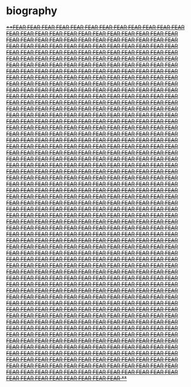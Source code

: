 # biography

[~~**FEAR FEAR FEAR FEAR FEAR FEAR FEAR FEAR FEAR FEAR FEAR FEAR FEAR FEAR FEAR FEAR FEAR FEAR FEAR FEAR FEAR FEAR FEAR FEAR FEAR FEAR FEAR FEAR FEAR FEAR FEAR FEAR FEAR FEAR FEAR FEAR FEAR FEAR FEAR FEAR FEAR FEAR FEAR FEAR FEAR FEAR FEAR FEAR FEAR FEAR FEAR FEAR FEAR FEAR FEAR FEAR FEAR FEAR FEAR FEAR FEAR FEAR FEAR FEAR FEAR FEAR FEAR FEAR FEAR FEAR FEAR FEAR FEAR FEAR FEAR FEAR FEAR FEAR FEAR FEAR FEAR FEAR FEAR FEAR FEAR FEAR FEAR FEAR FEAR FEAR FEAR FEAR FEAR FEAR FEAR FEAR FEAR FEAR FEAR FEAR FEAR FEAR FEAR FEAR FEAR FEAR FEAR FEAR FEAR FEAR FEAR FEAR FEAR FEAR FEAR FEAR FEAR FEAR FEAR FEAR FEAR FEAR FEAR FEAR FEAR FEAR FEAR FEAR FEAR FEAR FEAR FEAR FEAR FEAR FEAR FEAR FEAR FEAR FEAR FEAR FEAR FEAR FEAR FEAR FEAR FEAR FEAR FEAR FEAR FEAR FEAR FEAR FEAR FEAR FEAR FEAR FEAR FEAR FEAR FEAR FEAR FEAR FEAR FEAR FEAR FEAR FEAR FEAR FEAR FEAR FEAR FEAR FEAR FEAR FEAR FEAR FEAR FEAR FEAR FEAR FEAR FEAR FEAR FEAR FEAR FEAR FEAR FEAR FEAR FEAR FEAR FEAR FEAR FEAR FEAR FEAR FEAR FEAR FEAR FEAR FEAR FEAR FEAR FEAR FEAR FEAR FEAR FEAR FEAR FEAR FEAR FEAR FEAR FEAR FEAR FEAR FEAR FEAR FEAR FEAR FEAR FEAR FEAR FEAR FEAR FEAR FEAR FEAR FEAR FEAR FEAR FEAR FEAR FEAR FEAR FEAR FEAR FEAR FEAR FEAR FEAR FEAR FEAR FEAR FEAR FEAR FEAR FEAR FEAR FEAR FEAR FEAR FEAR FEAR FEAR FEAR FEAR FEAR FEAR FEAR FEAR FEAR FEAR FEAR FEAR FEAR FEAR FEAR FEAR FEAR FEAR FEAR FEAR FEAR FEAR FEAR FEAR FEAR FEAR FEAR FEAR FEAR FEAR FEAR FEAR FEAR FEAR FEAR FEAR FEAR FEAR FEAR FEAR FEAR FEAR FEAR FEAR FEAR FEAR FEAR FEAR FEAR FEAR FEAR FEAR FEAR FEAR FEAR FEAR FEAR FEAR FEAR FEAR FEAR FEAR FEAR FEAR FEAR FEAR FEAR FEAR FEAR FEAR FEAR FEAR FEAR FEAR FEAR FEAR FEAR FEAR FEAR FEAR FEAR FEAR FEAR FEAR FEAR FEAR FEAR FEAR FEAR FEAR FEAR FEAR FEAR FEAR FEAR FEAR FEAR FEAR FEAR FEAR FEAR FEAR FEAR FEAR FEAR FEAR FEAR FEAR FEAR FEAR FEAR FEAR FEAR FEAR FEAR FEAR FEAR FEAR FEAR FEAR FEAR FEAR FEAR FEAR FEAR FEAR FEAR FEAR FEAR FEAR FEAR FEAR FEAR FEAR FEAR FEAR FEAR FEAR FEAR FEAR FEAR FEAR FEAR FEAR FEAR FEAR FEAR FEAR FEAR FEAR FEAR FEAR FEAR FEAR FEAR FEAR FEAR FEAR FEAR FEAR FEAR FEAR FEAR FEAR FEAR FEAR FEAR FEAR FEAR FEAR FEAR FEAR FEAR FEAR FEAR FEAR FEAR FEAR FEAR FEAR FEAR FEAR FEAR FEAR FEAR FEAR FEAR FEAR FEAR FEAR FEAR FEAR FEAR FEAR FEAR FEAR FEAR FEAR FEAR FEAR FEAR FEAR FEAR FEAR FEAR FEAR FEAR FEAR FEAR FEAR FEAR FEAR FEAR FEAR FEAR FEAR FEAR FEAR FEAR FEAR FEAR FEAR FEAR FEAR FEAR FEAR FEAR FEAR FEAR FEAR FEAR FEAR FEAR FEAR FEAR FEAR FEAR FEAR FEAR FEAR FEAR FEAR FEAR FEAR FEAR FEAR FEAR FEAR FEAR FEAR FEAR FEAR FEAR FEAR FEAR FEAR FEAR FEAR FEAR FEAR FEAR FEAR FEAR FEAR FEAR FEAR FEAR FEAR FEAR FEAR FEAR FEAR FEAR FEAR FEAR FEAR FEAR FEAR FEAR FEAR FEAR FEAR FEAR FEAR FEAR FEAR FEAR FEAR FEAR FEAR FEAR FEAR FEAR FEAR FEAR FEAR FEAR FEAR FEAR FEAR FEAR FEAR FEAR FEAR FEAR FEAR FEAR FEAR FEAR FEAR FEAR FEAR FEAR FEAR FEAR FEAR FEAR FEAR FEAR FEAR FEAR FEAR FEAR FEAR FEAR FEAR FEAR FEAR FEAR FEAR FEAR FEAR FEAR FEAR FEAR FEAR FEAR FEAR FEAR FEAR FEAR FEAR FEAR FEAR FEAR FEAR FEAR FEAR FEAR FEAR FEAR FEAR FEAR FEAR FEAR FEAR FEAR FEAR FEAR FEAR FEAR FEAR FEAR FEAR FEAR FEAR FEAR FEAR FEAR FEAR FEAR FEAR FEAR FEAR FEAR FEAR FEAR FEAR FEAR FEAR FEAR FEAR FEAR FEAR FEAR FEAR FEAR FEAR FEAR FEAR FEAR FEAR FEAR FEAR FEAR FEAR FEAR FEAR FEAR FEAR FEAR FEAR FEAR FEAR FEAR FEAR FEAR FEAR FEAR FEAR FEAR FEAR FEAR FEAR FEAR FEAR FEAR FEAR FEAR FEAR FEAR FEAR FEAR FEAR FEAR FEAR FEAR **~~](https://mastrum666.github.io/biography/)
